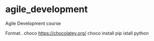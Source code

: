 # agile_development
Agile Development course

Format..
choco https://chocolatey.org/
choco install pip
istall python

